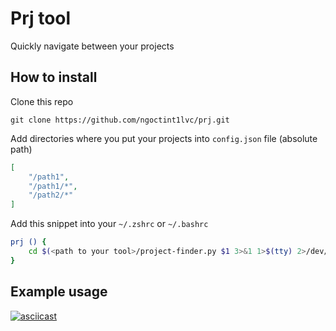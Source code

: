 # Prj tool
Quickly navigate between your projects

## How to install

Clone this repo
```
git clone https://github.com/ngoctint1lvc/prj.git
```

Add directories where you put your projects into `config.json` file (absolute path)
```json
[
    "/path1",
    "/path1/*",
    "/path2/*"
]
```

Add this snippet into your `~/.zshrc` or `~/.bashrc`
```bash
prj () {
    cd $(<path to your tool>/project-finder.py $1 3>&1 1>$(tty) 2>/dev/null)
}
```

## Example usage
[![asciicast](https://asciinema.org/a/318215.svg)](https://asciinema.org/a/318215)